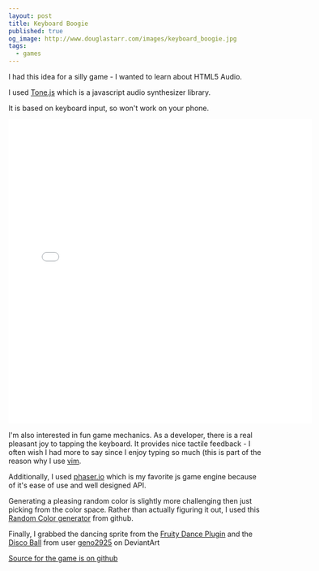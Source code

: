 ```yaml
---
layout: post
title: Keyboard Boogie
published: true
og_image: http://www.douglastarr.com/images/keyboard_boogie.jpg
tags:
  - games
---
```


I had this idea for a silly game - I wanted to learn about HTML5 Audio.   

I used [Tone.js](http://tonejs.org/) which is a javascript audio
synthesizer library.  

It is based on keyboard input, so won't work on your phone.

<iframe src="/games/keyboardboogie"
style="width: 600px; height: 600px;" frameBorder="0"></iframe>

I'm also interested in fun game mechanics.  As a developer, there is a
real pleasant joy to tapping the keyboard.  It provides nice tactile
feedback - I often wish I had more to say since I enjoy typing so much (this is part of the reason why I use [vim](http://www.vim.org/).

Additionally, I used [phaser.io](https://phaser.io) which is my favorite
js game engine because of it's ease of use and well designed API.

Generating a pleasing random color is slightly more challenging then just picking from the color space.  Rather than actually figuring it out, I used this [Random Color generator](https://github.com/sterlingwes/RandomColor) from github.

Finally, I grabbed the dancing sprite from the [Fruity Dance Plugin](https://www.image-line.com/support/FLHelp/html/plugins/Fruity%20Dance.htm) and the [Disco Ball](http://geno2925.deviantart.com/art/Super-Mario-World-Disco-Ball-415470107) from user [geno2925](http://geno2925.deviantart.com/) on DeviantArt

[Source for the game is on github](https://github.com/tarr11/tarr11.github.com/tree/master/games/keyboardboogie)
